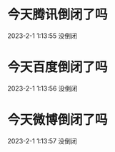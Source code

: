 # 今天腾讯倒闭了吗

2023-2-1 1:13:55 没倒闭

# 今天百度倒闭了吗

2023-2-1 1:13:56 没倒闭

# 今天微博倒闭了吗

2023-2-1 1:13:57 没倒闭

